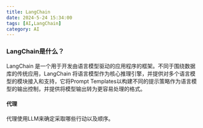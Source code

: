 ```yaml
---
title: LangChain
date: 2024-5-24 15:34:00
tags: [AI,LangChain]
category: AI
---
```


### LangChain是什么？

LangChain 是一个用于开发由语言模型驱动的应用程序的框架。不同于围绕数据库的传统应用，LangChain 将语言模型作为核心推理引擎，并提供对多个语言模型的模块接入和支持，它将Prompt Templates以构建不同的提示策略作为语言模型的输出控制，并提供将模型输出转为更容易处理的格式。







#### 代理

代理使用LLM来确定采取哪些行动以及顺序。



